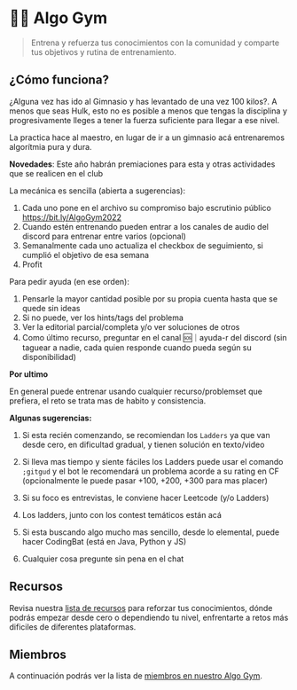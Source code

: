 # 💪🏼 Algo Gym
> Entrena y refuerza tus conocimientos con la comunidad y comparte tus objetivos y rutina de entrenamiento.

## ¿Cómo funciona?

¿Alguna vez has ido al Gimnasio y has levantado de una vez 100 kilos?. A menos que seas Hulk, esto no es posible a menos que tengas la disciplina y progresivamente lleges a tener la fuerza suficiente para llegar a ese nivel. 

La practica hace al maestro, en lugar de ir a un gimnasio acá entrenaremos algorítmia pura y dura.

**Novedades**: Este año habrán premiaciones para esta y otras actividades que se realicen en el club

La mecánica es sencilla (abierta a sugerencias):

1. Cada uno pone en el archivo su compromiso bajo escrutinio público https://bit.ly/AlgoGym2022
2. Cuando estén entrenando pueden entrar a los canales de audio del discord para entrenar entre varios (opcional)
3. Semanalmente cada uno actualiza el checkbox de seguimiento, si cumplió el objetivo de esa semana
4. Profit

Para pedir ayuda (en ese orden):

1. Pensarle la mayor cantidad posible por su propia cuenta hasta que se quede sin ideas
2. Si no puede, ver los hints/tags del problema
3. Ver la editorial parcial/completa y/o ver soluciones de otros
4. Como último recurso, preguntar en el canal 🆘｜ayuda-r del discord (sin taguear a nadie, cada quien responde cuando pueda según su disponibilidad)

**Por ultimo**

En general puede entrenar usando cualquier recurso/problemset que prefiera, el reto se trata mas de habito y consistencia.

**Algunas sugerencias:**

1. Si esta recién comenzando, se recomiendan los `Ladders` ya que van desde cero, en dificultad gradual, y tienen solución en texto/video 
2. Si lleva mas tiempo y siente fáciles los Ladders puede usar el comando `;gitgud` y el bot le recomendará un problema acorde a su rating en CF (opcionalmente le puede pasar +100, +200, +300 para mas placer) 
3. Si su foco es entrevistas, le conviene hacer Leetcode (y/o Ladders) 
4. Los ladders, junto con los contest temáticos están acá  
5. Si esta buscando algo mucho mas sencillo, desde lo elemental, puede hacer CodingBat (está en Java, Python y JS)

6. Cualquier cosa pregunte sin pena en el chat

## Recursos 

Revisa nuestra [lista de recursos](./resources.md) para reforzar tus conocimientos, dónde podrás empezar desde cero o dependiendo tu nivel, enfrentarte a retos más dificiles de diferentes plataformas.

## Miembros

A continuación podrás ver la lista de  [miembros en nuestro Algo Gym](./members.md).